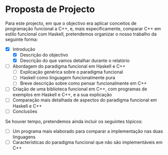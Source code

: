 # Proposta de Projecto

Para este projecto, em que o objectivo era aplicar conceitos de programação
funcional a C++, e, mais especificamente, comparar C++ em estilo funcional com
Haskell, pretendemos organizar o nosso trabalho da seguinte forma:

 - [X] Introdução
     - [X] Descrição do objectivo
     - [X] Descrição do que vamos detalhar durante o relatório
 - [ ] Abordagem do paradigma funcional em Haskell e C++
     - [ ] Explicação genérica sobre o paradigma funcional
     - [ ] Haskell como linguagem funcionalmente pura
     - [ ] Breve descrição sobre como pensar funcionalmente em C++
 - [ ] Criação de uma biblioteca funcional em C++, com programas de exemplos em
   Haskell e C++, e a sua explicação
 - [ ] Comparação mais detalhada de aspectos do paradigma funcional em Haskell
   e C++
 - [ ] Conclusões

Se houver tempo, pretendemos ainda incluir os seguintes tópicos:

 - [ ] Um programa mais elaborado para comparar a implementação nas duas
   linguagens
 - [ ] Características do paradigma funcional que não são implementáveis em C++
